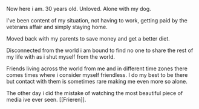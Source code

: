 

Now here i am. 30 years old. Unloved. Alone with my dog.

I've been content of my situation, not having to work, getting paid by the veterans affair and simply staying home.

Moved back with my parents to save money and get a better diet.

Disconnected from the world i am bound to find no one to share the rest of my life with as i shut myself from the world.

Friends living across the world from me and in different time zones there comes times where i consider myself friendless. I do my best to be there but contact with them is sometimes rare making me even more so alone.

The other day i did the mistake of watching the most beautiful piece of media ive ever seen.
[[Frieren]].